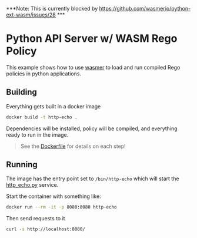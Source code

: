 ***Note: This is currently blocked by https://github.com/wasmerio/python-ext-wasm/issues/28 ***

# Python API Server w/ WASM Rego Policy

This example shows how to use [wasmer](https://github.com/wasmerio/wasmer) to load and run compiled
Rego policies in python applications.

## Building

Everything gets built in a docker image

```bash
docker build -t http-echo .
```

Dependencies will be installed, policy will be compiled, and everything
ready to run in the image.

> See the [Dockerfile](./Dockerfile) for details on each step!

## Running

The image has the entry point set to `/bin/http-echo` which will start the
[http_echo.py](./http_echo.py) service.

Start the container with something like:

```bash
docker run --rm -it -p 8080:8080 http-echo
```

Then send requests to it

```bash
curl -s http://localhost:8080/
```
